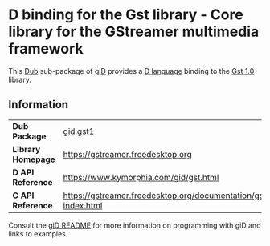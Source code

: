 # D binding for the Gst library - Core library for the GStreamer multimedia framework

This [Dub](https://dub.pm/) sub-package of [giD](https://gid.dub.pm) provides a [D language](https://www.dlang.org) binding to the [Gst 1.0](https://gstreamer.freedesktop.org) library.

## Information

|     |     |
| --- | --- |
| **Dub Package**          | [gid:gst1](https://code.dlang.org/packages/gid%3Agst1)                           |
| **Library Homepage**     | https://gstreamer.freedesktop.org                                                |
| **D API Reference**      | https://www.kymorphia.com/gid/gst.html                                           |
| **C API Reference**      | https://gstreamer.freedesktop.org/documentation/gstreamer/gi-index.html          |

Consult the [giD README](https://github.com/Kymorphia/gid) for more information on programming with giD and links to examples.
